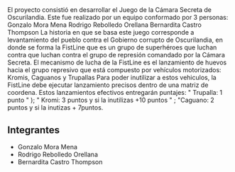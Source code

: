 ## 
El proyecto consistió en desarrollar el Juego de la Cámara Secreta de Oscurilandia. Este fue realizado por un equipo conformado por 3 personas: Gonzalo Mora Mena Rodrigo Rebolledo Orellana Bernardita Castro Thompson La historia en que se basa este juego corresponde a levantamiento del pueblo contra el Gobierno corrupto de Oscurilandia, en donde se forma la FistLine que es un grupo de superhéroes que luchan contra que luchan contra el grupo de represión comandado por la Cámara Secreta. El mecanismo de lucha de la FistLine es el lanzamiento de huevos hacia el grupo represivo que está compuesto por vehículos motorizados: Kromis, Caguanos y Trupallas Para poder inutilizar a estos vehiculos, la FistLine debe ejecutar lanzamiento precisos dentro de una matriz de coordena. Estos lanzamientos efectivos entregarán puntajes: " Trupalla: 1 punto " ); " Kromi: 3 puntos y si la inutilizas +10 puntos " ; "Caguano: 2 puntos y si la inutizas + 7puntos.

## Integrantes
- Gonzalo Mora Mena 
- Rodrigo Rebolledo Orellana 
- Bernardita Castro Thompson 

